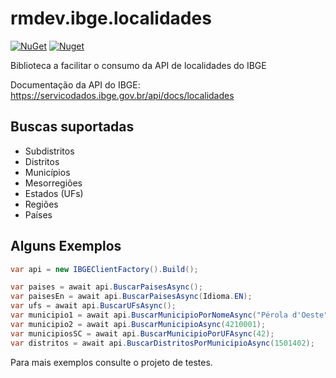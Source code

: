 # rmdev.ibge.localidades

[![NuGet](https://img.shields.io/nuget/v/rmdev.ibge.localidades.svg)](https://nuget.org/packages/rmdev.ibge.localidades)
[![Nuget](https://img.shields.io/nuget/dt/rmdev.ibge.localidades.svg)](https://nuget.org/packages/rmdev.ibge.localidades) 

Biblioteca a facilitar o consumo da API de localidades do IBGE

Documentação da API do IBGE: https://servicodados.ibge.gov.br/api/docs/localidades

## Buscas suportadas
- Subdistritos
- Distritos
- Municípios
- Mesorregiões
- Estados (UFs)
- Regiões
- Países

## Alguns Exemplos

```csharp
var api = new IBGEClientFactory().Build();

var paises = await api.BuscarPaisesAsync();
var paisesEn = await api.BuscarPaisesAsync(Idioma.EN);
var ufs = await api.BuscarUFsAsync();
var municipio1 = await api.BuscarMunicipioPorNomeAsync("Pérola d'Oeste");
var municipio2 = await api.BuscarMunicipioAsync(4210001);
var municipiosSC = await api.BuscarMunicipioPorUFAsync(42);
var distritos = await api.BuscarDistritosPorMunicipioAsync(1501402);
```

Para mais exemplos consulte o projeto de testes.